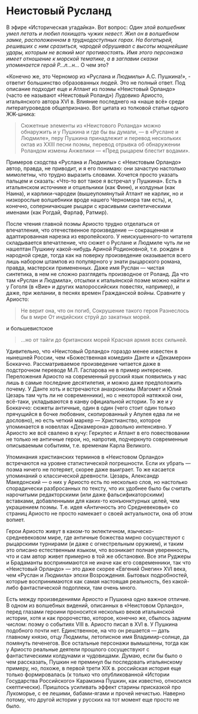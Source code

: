 # Неистовый Русланд

В эфире «Историческая угадайка». Вот вопрос: _Один злой волшебник умел летать и любил похищать чужих невест. Жил он в волшебном замке, расположенном в труднодоступных горах. На богатырей, решивших с ним сразиться, чародей обрушивал с высоты мощнейшие удары, которым не всякий мог противостоять. Имя этого персонажа имеет отношение к морской тематике, а в заглавии сказки упоминается герой Р…л…н…_ О чем это?

«Конечно же, это Черномор из «Руслана и Людмилы» А.С. Пушкина!», - ответит большинство образованных людей. Это не полный ответ. Под описание подходит еще и Атлант из поэмы «Неистовый Орландо» (часто ее называют «Неистовый Роланд») Лудовико Ариосто, итальянского автора XVI в. Влияние последнего на «наше всё» среди литературоведов общепризнано. Вот цитата из толковой статьи одного ЖЖ-шника:

> Сюжетные элементы из «Неистового Роланда» можно обнаружить и у Пушкина и где бы вы думали, — в «Руслане и Людмиле», перу Пушкина принадлежит и перевод нескольких октав из XXIII песни поэмы, перевод отрывка об обнаружении Роландом измены Анжелики — «Пред рыцарем блестит водами».

Примеров сходства «Руслана и Людмилы» с «Неистовым Орландо» автор, правда, не приводит, и я его понимаю: они зачастую настолько мимолетны, что трудно выразить словами. Хочется просто указать пальцем и сказать: «Что-то вот такое я встречал у Пушкина». Есть в итальянском источнике и отшельники (как Финн), и колдуньи (как Наина), и карлики-чародеи (вышеупомянутый Атлант не карлик, но и низкорослые волшебники вроде нашего Черномора там есть), и, конечно, соперничающие рыцари с красивыми синтетическими именами (как Рогдай, Фарлаф, Ратмир).

После чтения главной поэмы Ариосто трудно отделаться от впечатления, что отечественное произведение — сокращенная и адаптированная нарезка из европейского. У неискушенного-то читателя складывается впечатление, что сюжет о Руслане и Людмиле чуть ли не нашептан Пушкину какой-нибудь Ариной Родионовной, т.е. рожден в народной среде, тогда как на поверку произведение оказывается всего лишь набором штампов из популярного у знати рыцарского романа, правда, мастерски примененных. Даже имя Руслан — чистая синтетика, в нем не сложно разглядеть производное от Роланд. Да что там «Руслан и Людмила», отсылки к итальянской поэме можно найти и у Гоголя (в «Вие» и других малороссийских повестях, например), и даже, при желании, в песнях времен Гражданской войны. Сравните у Ариосто:

> Не верит она, что он погиб, 
Сокрушение такого героя
Разнеслось бы в мире
От индийских струй до закатных морей.

и большевистское

> …но от тайги до британских морей
Красная армия всех сильней.

Удивительно, что «Неистовый Орландо» гораздо менее известен в нынешней России, чем «Божественная комедия» Данте и «Декамерон» Боккаччо. Рассматриваемое произведение читается даже в подстрочном переводе М.Л. Гаспарова не в пример интереснее. Переложения Ариосто на современный русский язык появились у нас лишь в самые последние десятилетия, и можно даже предположить почему. У Данте хоть и встречаются анахронизмы (Магомет и Юлий Цезарь там чуть ли не современники), но с некоторой натяжкой они, всё-таки, укладываются в канву официальной истории. То же и у Боккаччо: сюжеты античные, один в один (чего стоит один только прячущийся в бочке любовник, скопированный у Апулея едва ли не дословно), но есть четкий маркер — Христианство, которое упоминается в новеллах «Декамерона» довольно интенсивно. У Ариосто же всё свалено в кучу: Геркулес и Атлант в его повествовании не только не античные герои, но, напротив, подчеркнуто современные описываемым событиям, т.е. временам Карла Великого. 

Упоминания христианских терминов в «Неистовом Орландо» встречаются на уровне статистической погрешности. Если их убрать — поэма ничего не потеряет, скорее даже выиграет. То же  касается упоминаний о классической древности. Цезарь, Александр Македонский — о них у Ариосто есть по несколько слов, но настолько спорадически разбросанных по тексту, что их удобнее было бы считать нарочитыми редакторскими (или даже фальсификаторскими) вставками, добавленными для каких-то конъюнктурных целей, чем украшением поэмы. Т.е. идея «Античность это Средневековье» со страниц Ариосто не просто намекает о своей актуальности, она об этом вопиет.

Герои Ариосто живут в каком-то эклектичном, языческо-средневековом мире, где античные божества мирно сосуществуют с рыцарскими турнирами (и даже с огнестрельным оружием), и таким это описано естественным языком, что возникает полная уверенность, что и сам автор живет примерно в той же обстановке. Все эти Руджеры и Брадаманты воспринимаются не иначе как его современники, так что «Неистовый Орландо» — это даже скорее «Евгений Онегин» XVI века, чем «Руслан и Людмила» эпохи Возрождения. Бытовых подробностей, которые воспринимаются как самая настоящая реальность, без какой-либо фантастической подоплеки, там очень много.

Есть между произведениями Ариосто и Пушкина одно важное отличие. В одном из волшебных видений, описанных в «Неистовом Орландо», перед глазами героини проносится несколько веков итальянской истории, хотя и как пророчество, которое, конечно же, сбылось задним числом: поэму о событиях VIII в. Ариосто писал в XVI в. У Пушкина подобного почти нет. Единственное, на что он решается — дать главному князю, отцу Людмилы, летописное имя Владимир-солнце, да помянуть печенегов. Все остальные персонажи вымышлены, тогда как у Ариосто реальные деятели прошлого сосуществуют с фантастическими колдунами и чудовищами. Думаю, если бы было о чем рассказать, Пушкин не преминул бы последовать итальянскому примеру, но, похоже, в первой трети XIX в. российская история еще только формировалась (к только что опубликованной «Истории Государства Российского» Карамзина Пушкин, как известно, относился скептически). Пришлось усиливать эффект старины присказкой про Лукоморье, с ее лешими, бабами-ягами и прочей нечистью. Наверно потому, что другой истории у русских на тот момент еще просто не было.
